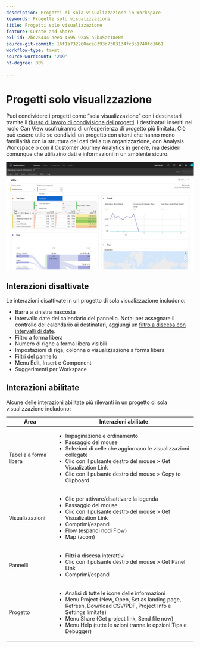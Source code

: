 ```yaml
---
description: Progetti di sola visualizzazione in Workspace
keywords: Progetti solo visualizzazione
title: Progetti solo visualizzazione
feature: Curate and Share
exl-id: 2bc26444-aeea-4695-92a5-a2b45ac18e0d
source-git-commit: 16f1a732260ace8393d7303134fc351740fd1661
workflow-type: tm+mt
source-wordcount: '249'
ht-degree: 80%

---
```


# Progetti solo visualizzazione

Puoi condividere i progetti come “sola visualizzazione” con i destinatari tramite il [flusso di lavoro di condivisione dei progetti](/help/analysis-workspace/curate-share/share-projects.md). I destinatari inseriti nel ruolo Can View usufruiranno di un’esperienza di progetto più limitata. Ciò può essere utile se condividi un progetto con utenti che hanno meno familiarità con la struttura dei dati della tua organizzazione, con Analysis Workspace o con il Customer Journey Analytics in genere, ma desideri comunque che utilizzino dati e informazioni in un ambiente sicuro.

![Progetto condiviso solo visualizzazione.](assets/view-only-project.png)

## Interazioni disattivate

Le interazioni disattivate in un progetto di sola visualizzazione includono:

* Barra a sinistra nascosta
* Intervallo date del calendario del pannello. Nota: per assegnare il controllo del calendario ai destinatari, aggiungi un [filtro a discesa con intervalli di date](https://experienceleague.adobe.com/docs/analytics-learn/tutorials/analysis-workspace/using-panels/using-drop-down-filters.html?lang=it).
* Filtro a forma libera
* Numero di righe a forma libera visibili
* Impostazioni di riga, colonna o visualizzazione a forma libera
* Filtri del pannello
* Menu Edit, Insert e Component
* Suggerimenti per Workspace

## Interazioni abilitate

Alcune delle interazioni abilitate più rilevanti in un progetto di sola visualizzazione includono:

| Area | Interazioni abilitate |
| --- | --- |
| Tabella a forma libera | <ul><li>Impaginazione e ordinamento</li><li>Passaggio del mouse</li><li>Selezioni di celle che aggiornano le visualizzazioni collegate</li><li>Clic con il pulsante destro del mouse > Get Visualization Link</li><li>Clic con il pulsante destro del mouse > Copy to Clipboard</li></ul> |
| Visualizzazioni | <ul><li>Clic per attivare/disattivare la legenda</li><li>Passaggio del mouse</li><li>Clic con il pulsante destro del mouse > Get Visualization Link</li><li>Comprimi/espandi</li><li>Flow (espandi nodi Flow)</li><li>Map (zoom)</li></ul> |
| Pannelli | <ul><li>Filtri a discesa interattivi</li><li>Clic con il pulsante destro del mouse > Get Panel Link</li><li>Comprimi/espandi</li></ul> |
| Progetto | <ul><li>Analisi di tutte le icone delle informazioni</li><li>Menu Project (New, Open, Set as landing page, Refresh, Download CSV/PDF, Project Info e Settings limitate)</li><li>Menu Share (Get project link, Send file now)</li><li>Menu Help (tutte le azioni tranne le opzioni Tips e Debugger)</li></ul> |
